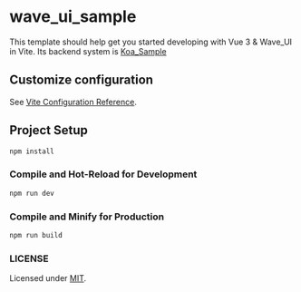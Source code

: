 # wave_ui_sample

This template should help get you started developing with Vue 3 & Wave_UI in Vite. Its backend system is [Koa_Sample](https://github.com/stormdush/Koa_Sample?tab=readme-ov-file)

## Customize configuration

See [Vite Configuration Reference](https://vitejs.dev/config/).

## Project Setup

```sh
npm install
```

### Compile and Hot-Reload for Development

```sh
npm run dev
```

### Compile and Minify for Production

```sh
npm run build
```

### LICENSE

Licensed under [MIT](./LICENSE).